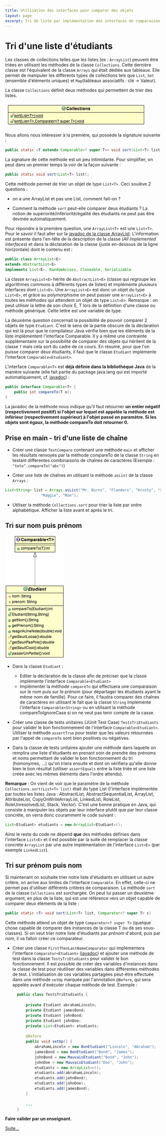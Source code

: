 ```yaml
---
title: Utilisation des interfaces pour comparer des objets
layout: page
excerpt: Tri de liste par implémentation des interfaces de comparaison.
---
```


# Tri d'une liste d'étudiants

Les classes de collections telles que les listes (ex : `ArrayList`) peuvent être triées en utilisant les méthodes de la classe `Collections`. Cette dernière classe est l'équivalent de la classe `Arrays` qui était dédiée aux tableaux. Elle permet de manipuler les différents types de collections tels que `List`, `Set` (ensemble d'éléments uniques) et `Map`(tableaux associatifs : clé -> Valeur).

La classe `Collections` définit deux méthodes qui permettent de trier des listes. 

![CollectionsSort](/img/CollectionsSort.png)

Nous allons nous intéresser à la première, qui possède la signature suivante :

~~~java
public static <T extends Comparable<? super T>> void sort(List<T> list);
~~~

La signature de cette méthode est un peu intimidante. Pour simplifier, on peut dans un premier temps la voir de la façon suivante :

~~~java
public static void sort(List<T> list);
~~~

Cette méthode permet de trier un objet de type `List<T>`. Ceci soulève 2 questions :

* on a une ArrayList et pas une List, comment fait-on ?

* Comment la méthode `sort` peut-elle comparer deux étudiants ? La notion de supériorité/infériorité/égalité des étudiants ne peut pas être devinée automatiquement.

Pour répondre à la première question, une `ArrayList<T>` est une `List<T>`. Pour le savoir il faut aller sur la [javadoc de la classe ArrayList](https://docs.oracle.com/javase/7/docs/api/java/util/ArrayList.html). L'information est présente dans l'en-tête de la description de la classe (*All implemented interfaces*) et dans la déclaration de la classe (juste en-dessous de la ligne horizontale) dont le contenu est :

~~~java
public class ArrayList<E>
extends AbstractList<E>
implements List<E>, RandomAccess, Cloneable, Serializable
~~~

La classe `ArrayList<E>` hérite de `AbstractList<E>` (classe qui regroupe les algorithmes communs à différents types de listes) et implémente plusieurs interfaces dont `List<E>`. Une `ArrayList<E>` est donc un objet du type `List<E>`, et grâce au polymorphisme on peut passer une `ArrayList<E>` à toutes les méthodes qui attendent un objet de type `List<E>`. Remarque : on peut utiliser la lettre de son choix E, T lors de la définition d'une classe ou méthode générique. Cette lettre est une variable de type.

La deuxième question concernait la possibilité de pouvoir comparer 2 objets de type `Etudiant`. C'est le sens de la partie obscure de la déclaration qui est là pour que le compilateur Java vérifie bien que les éléments de la liste implémentent l'interface Comparable. Il y a même une contrainte supplémentaire sur la possibilité de comparer des objets qui héritent de la classe `T` mais cela sort du cadre de ce cours. En résumé, pour que l'on puisse comparer deux étudiants, il faut que le classe `Etudiant` implémente l'interface `Comparable<Etudiant>`.

L'interface `Comparable<T>` est **déjà définie dans la bibliothèque Java** de la manière suivante (elle fait partie du package java.lang qui est importé automatiquement, cf. [javadoc](https://docs.oracle.com/javase/7/docs/api/java/lang/Comparable.html)) :

~~~java
public interface Comparable<T> {
    public int compareTo(T o);
}
~~~

La javadoc de la méthode nous indique qu'il faut retourner **un entier négatif (respectivement positif) si l'objet sur lequel est appelée la méthode est inférieur (respectivement supérieur) à l'objet passé en paramètre. Si les objets sont égaux, la méthode compareTo doit retourner 0.**

## Prise en main - tri d'une liste de chaîne

* Créer une classe `TestCompare` contenant une méthode `main` et afficher les résultats renvoyés par la méthode compareTo de la classe `String` en testant différentes combinaisons de chaînes de caractères (Exemple : `"toto".compareTo("abc")`)

* Créer une liste de chaînes en utilisant la méthode `asList` de la classe `Arrays` :

~~~java
List<String> list = Arrays.asList("Mr. Burns", "Flanders", "Krusty", "Smithers", "Homer", "Bart", "Marge", "Lisa",
                "Maggie", "Moe");
~~~

* Utiliser la méthode `Collections.sort` pour trier la liste par ordre alphabétique. Afficher la liste avant et après le tri.

## Tri sur nom puis prénom

![ComparableEtudiant](/img/ComparableEtudiant.png)

* Dans la classe `Etudiant` :
    * Editer la déclaration de la classe afin de préciser que la classe implémente l'interface `Comparable<Etudiant>`
    * Implémenter la méthode `compareTo` qui effectuera une comparaison sur le nom puis sur le prénom (pour départager les étudiants ayant le même nom de famille). Pour ce faire, il faudra comparer des chaînes de caractères en utilisant le fait que la classe `String` implémente l'interface `Comparable<String>` ou en utilisant la méthode compareToIgnoreCase si on ne veut pas tenir compte de la casse.

* Créer une classe de tests unitaires (JUnit Test Case) `TestsTriEtudiants` pour valider le bon fonctionnement de l'interface `Comparable<Etudiant>`. Utiliser la méthode `assertTrue` pour tester que les valeurs retournées par l'appel de `compareTo` sont bien positives ou négatives.

* Dans la classe de tests unitaires ajouter une méthode dans laquelle on remplira une liste d'étudiants en prenant soin de prendre des prénoms et noms permettant de valider le bon fonctionnement du tri (homonymes, ...) qu'on triera ensuite et dont on vérifiera qu'elle donne bien le bon résultat (utiliser `assertEquals` entre la liste triée et une liste créée avec les mêmes éléments dans l'ordre attendu).


**Remarque** : On vient de voir que le paramètre de la méthode `Collections.sort(List<T> list)` était du type List<T> (l'interface implémentée par toutes les listes Java : AbstractList, AbstractSequentialList, ArrayList, AttributeList, CopyOnWriteArrayList, LinkedList, RoleList, RoleUnresolvedList, Stack, Vector). C'est une bonne pratique en Java, qui consiste à manipuler les objets par leur interface plutôt que par leur classe concrète, on verra donc couramment le code suivant :

~~~java
List<Etudiant> etudiants = new ArrayList<Etudiant>();
~~~

Ainsi le reste du code ne dépend **que** des méthodes définies dans l'interface `List<E>` et il est possible par la suite de remplacer la classe concrète `ArrayList` par une autre implémentation de l'interface `List<E>` (par exemple `LinkedList`).


## Tri sur prénom puis nom

Si maintenant on souhaite trier notre liste d'étudiants en utilisant un autre critère, on arrive aux limites de l'interface `Comparable`. En effet, celle-ci ne permet pas d'utiliser différents critères de comparaison. La méthode `sort` de la classe `Collections` est surchargée. On peut lui passer un deuxième argument, en plus de la liste, qui est une référence vers un objet capable de comparer deux éléments de la liste :

~~~java
public static <T> void sort(List<T> list, Comparator<? super T> c)
~~~

Cette méthode attend un objet de type `Comparator<? super T>` (quelque chose capable de comparer des instances de la classe T ou de ses sous-classes). Si on veut trier notre liste d'étudiants par *prénom* d'abord, puis par *nom*, il va falloir créer ce comparateur.

* Créer une classe `FirstThenLastNameComparator` qui implémentera l'interface `Comparator<Etudiant>` ([javadoc](https://docs.oracle.com/javase/7/docs/api/java/util/Comparator.html)) et ajouter une méthode de test dans la classe `TestsTriEtudiants` pour valider le bon fonctionnement. Il est possible de créer des variables d'instances dans la classe de test pour réutiliser des variables dans différentes méthodes de test. L'initialisation de ces variables partagées peut-être effectuée dans une méthode `setUp` marquée par l'annotation `@Before`, qui sera appelée avant d'exécuter chaque méthode de test. Exemple :

  ~~~java
    public class TestsTriEtudiants {

        private Etudiant abrahamLincoln;
        private Etudiant jamesBond;
        private Etudiant johnBond;
        private Etudiant johnDoe;
        private List<Etudiant> etudiants;

        @Before
        public void setUp() {
            abrahamLincoln = new BonEtudiant("Lincoln", "Abraham");
            jamesBond = new BonEtudiant("Bond", "James");
            johnBond = new MauvaisEtudiant("Bond", "John");
            johnDoe = new MauvaisEtudiant("Doe", "John");
            etudiants = new ArrayList<>();
            etudiants.add(abrahamLincoln);
            etudiants.add(johnBond);
            etudiants.add(johnDoe);	
            etudiants.add(jamesBond);	
        }
        
        ...
    }

  ~~~
  
**Faire valider par un enseignant.**

[Suite...]({{site.baseurl}}/enonces/tp6)
